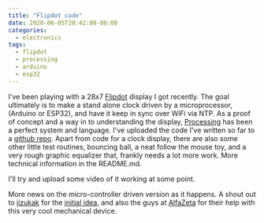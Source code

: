 ```yaml
---
title: "Flipdot code"
date: 2020-06-05T20:42:00-00:00
categories:
  - electronics
tags:
  - flipdot
  - processing
  - arduino
  - esp32
---
```


I've been playing with a 28x7 [Flipdot](https://flipdots.com/en/home/) display I got recently. The goal ultimately is to make a stand alone clock driven by a microprocessor, (Arduino or ESP32), and have it keep in sync over WiFi via NTP. As a proof of concept and a way in to understanding the display, [Processing](https://processing.org) has been a perfect system and language. I've uploaded the code I've written so far to a [github repo](https://github.com/alexdyas/flipdot_fun_processing). Apart from code for a clock display, there are also some other little test routines, bouncing ball, a neat follow the mouse toy, and a very rough graphic equalizer that, frankly needs a lot more work. More technical information in the README.md.

I'll try and upload some video of it working at some point.

More news on the micro-controller driven version as it happens. A shout out to [iizukak](https://create.arduino.cc/projecthub/iizukak) for the [initial idea](https://create.arduino.cc/projecthub/iizukak/flip-dot-clock-3dd850), and also the guys at [AlfaZeta](https://flipdots.com/en/home/) for their help with this very cool mechanical device.

